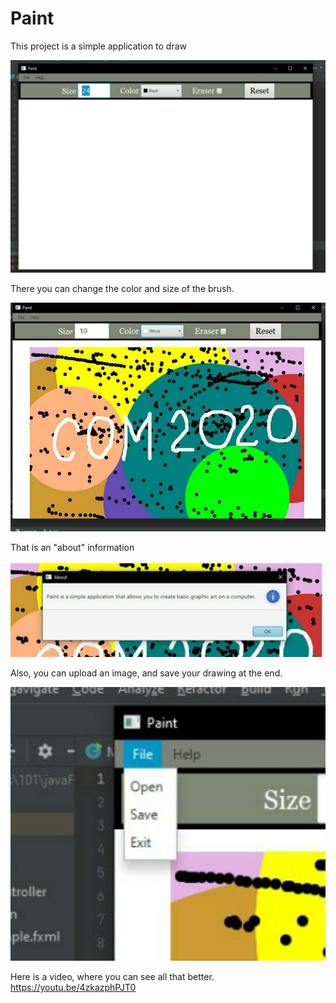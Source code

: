 # Paint 


This project is a simple application to draw


![Screenshots](Screenshots/screenshot1.jpg)


There you can change the color and size of the brush.


![Screenshots](Screenshots/screenshot2.jpg)


That is an "about" information


![Screenshots](Screenshots/screenshot3.jpg)


Also, you can upload an image, and save your drawing at the end.


![Screenshots](Screenshots/screenshot4.jpg)


Here is a video, where you can see all that better.
https://youtu.be/4zkazphPJT0

